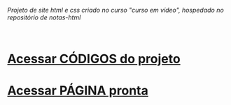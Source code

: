 _Projeto de site html e css criado no curso "curso em vídeo", hospedado no repositório de notas-html_  

<br/>  

<h1><a href="https://github.com/joamho-luiz/notas-html/tree/main/cohdigos/projeto-cv-html-e-css" target="_blank">Acessar CÓDIGOS do projeto</a></h1>  

<h1><a href="https://joamho-luiz.github.io/notas-html/cohdigos/projeto-cv-html-e-css/index.html" target="_blank">Acessar PÁGINA pronta</a></h1>